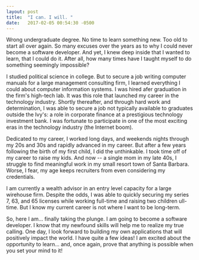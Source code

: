 ```yaml
---
layout: post
title:  "I can. I will. "
date:   2017-02-05 00:54:30 -0500
---
```



Wrong undergraduate degree. No time to learn something new. Too old to start all over again. So many excuses over the years as to why I could never become a software developer. And yet, I knew deep inside that I wanted to learn, that I could do it. After all, how many times have I taught myself to do something seemingly impossible? 

I studied political science in college. But to secure a job writing computer manuals for a large management consulting firm, I learned everything I could about computer information systems. I was hired afer graduation in the firm's high-tech lab. It was this role that launched my career in the technology industry. Shortly thereafter, and through hard work and determination, I was able to secure a job not typically available to graduates outside the Ivy's: a role in corporate finance at a prestigious technology investment bank. I was fortunate to participate in one of the most exciting eras in the technology industry (the Internet boom). 

Dedicated to my career, I worked long days, and weekends nights through my 20s and 30s and rapidly advanced in my career. But after a few years following the birth of my first child, I did the unthinkable. I took time off of my career to raise my kids. And now -- a single mom in my late 40s, I struggle to find meaningful work in my small resort town of Santa Barbara. Worse, I fear, my age keeps recruiters from even considering my credentials. 

I am currently a wealth advisor in an entry level capacity for a large wirehouse firm. Despite the odds, I was able to quickly securing my series 7, 63, and 65 licenses while working full-time and raising two children ull-time. But I know my current career is not where I want to be long-term. 

So, here I am... finally taking the plunge. I am going to become a software developer. I know that my newfound skills will help me to realize my true calling. One day, I look forward to building my own applications that will positively impact the world. I have quite a few ideas! I am excited about the opportunity to learn... and, once again, prove that anything is possible when you set your mind to it! 
